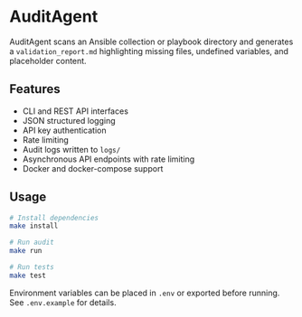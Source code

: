 # AuditAgent

AuditAgent scans an Ansible collection or playbook directory and generates a `validation_report.md` highlighting missing files, undefined variables, and placeholder content.

## Features

- CLI and REST API interfaces
- JSON structured logging
- API key authentication
- Rate limiting
- Audit logs written to `logs/`
- Asynchronous API endpoints with rate limiting
- Docker and docker-compose support

## Usage

```bash
# Install dependencies
make install

# Run audit
make run

# Run tests
make test
```

Environment variables can be placed in `.env` or exported before running. See `.env.example` for details.

